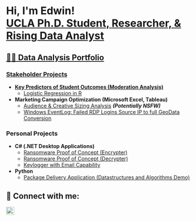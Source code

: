 <h1>Hi, I'm Edwin! <br/><a href="https://github.com/ezamora0646">UCLA Ph.D. Student, <a href="https://www.linkedin.com/in/edwin-zamora-/"> Researcher, & Rising Data Analyst</h1>

<h2>👨‍💻 Data Analysis Portfolio</h2>
<h3>Stakeholder Projects</h3>

- <b>Key Predictors of Student Outcomes (Moderation Analysis)</b>
  - [Logistic Regression in R](https://github.com/ezamora0646/ECLSK-11)
- <b>Marketing Campaign Optimization (Microsoft Excel, Tableau)</b>
  - [Audience & Creative Sizing Analysis](https://github.com/joshmadakor1/4chan-Image-Analysis-Middleware-C964) <b><i>(Potentially NSFW)</b></i>
  - [Windows EventLog: Failed RDP Logins Source IP to full GeoData Conversion](https://github.com/joshmadakor1/Sentinel-Lab)

<h3>Personal Projects</h3>

- <b>C# (.NET Desktop Applications)</b>
  - [Ransomware Proof of Concept (Encrypter)](https://github.com/joshmadakor1/EncrypterPOC)
  - [Ransomware Proof of Concept (Decrypter)](https://github.com/joshmadakor1/DecrypterPOC)
  - [Keylogger with Email Capability](https://github.com/joshmadakor1/Key-Logger-With-Email)
- <b>Python</b>
  - [Package Delivery Application (Datastructures and Algorithms Demo)](https://github.com/joshmadakor1/Package-Delivery-Pathfinding-Algorithm)

<h2> 🤳 Connect with me:</h2>

[<img align="left" alt="JoshMadakor | LinkedIn" width="22px" src="https://cdn.jsdelivr.net/npm/simple-icons@v3/icons/linkedin.svg" />][linkedin]

[linkedin]: https://github.com/ezamora0646

<!--
**joshmadakor1/joshmadakor1** is a ✨ _special_ ✨ repository because its `README.md` (this file) appears on your GitHub profile.

Here are some ideas to get you started:

- 🔭 I’m currently working on ...
- 🌱 I’m currently learning ...
- 👯 I’m looking to collaborate on ...
- 🤔 I’m looking for help with ...
- 💬 Ask me about ...
- 📫 How to reach me: ...
- 😄 Pronouns: ...
- ⚡ Fun fact: ...
-->
